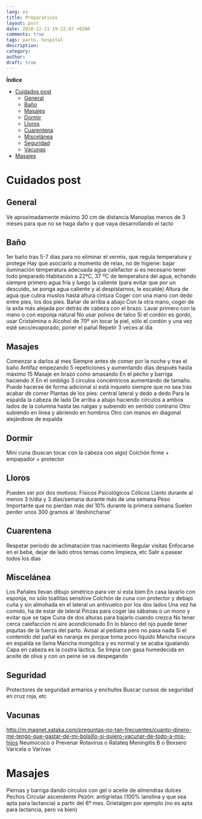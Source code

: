 ```yaml
---
lang: es
title: Preparativos
layout: post
date: 2018-12-21 19:22:47 +0200
comments: true
tags: parto, hospital
description:
category:
author:
draft: true
---
```

**Índice**
<!-- TOC depthFrom:1 insertAnchor:true orderedList:true -->

- [Cuidados post](#cuidados-post)
    - [General](#general)
    - [Baño](#ba%C3%B1o)
    - [Masajes](#masajes)
    - [Dormir](#dormir)
    - [Lloros](#lloros)
    - [Cuarentena](#cuarentena)
    - [Miscelánea](#miscel%C3%A1nea)
    - [Seguridad](#seguridad)
    - [Vacunas](#vacunas)
- [Masajes](#masajes-1)

<!-- /TOC -->



<a id="markdown-cuidados-post" name="cuidados-post"></a>
# Cuidados post
<a id="markdown-general" name="general"></a>
## General
Ve aproximadamente máximo 30 cm de distancia
Manoplas menos de 3 meses para que no se haga daño y que vaya desarrollando el tacto
<a id="markdown-baño" name="baño"></a>
## Baño
1er baño tras 5-7 días para no eliminar el vermix, que regula temperatura y protege
Hay que asociarlo a momento de relax, no de higiene: 
bajar iluminación
temperatura adecuada agua
calefactor si es necesario
tener todo preparado
Habitación a 22ºC, 37 ºC de temperatura del agua, echando siempre primero agua fría y luego la caliente (para evitar que por un descuido, se ponga agua caliente y al despistarnos, le escalde)
Altura de agua que cubra muslos hasta altura cintura
Coger con una mano con dedo entre pies, los dos pies.
Bañar de arriba a abajo
Con la otra mano, coger de la axila más alejada por detrás de cabeza con el brazo.
Lavar primero con la mano o con esponja natural
No usar polvos de talco
Si el cordón es gordo, usar Cristalmina o Alcohol de 70º sin tocar la piel, sólo el cordón y una vez esté seco/evaporado, poner el pañal
Repetir 3 veces al día
<a id="markdown-masajes" name="masajes"></a>
## Masajes
Comenzar a darlos al mes
Siempre antes de comer por la noche y tras el baño
Antifaz empezando 5 repeticiones y aumentando días después hasta máximo 15
Masaje en brazo como amasando
En el pecho y barriga haciendo X
En el ombligo 3 círculos concéntricos aumentando de tamaño. Puede hacerse de forma adicional si está inquieto siempre que no sea tras acabar de comer
Plantas de los pies:  central lateral y dedo a dedo
Para la espalda la cabeza de lado
De arriba a abajo haciendo círculos a ambos lados de la columna hasta las nalgas y subiendo en sentido contrario
Otro subiendo en línea y abriendo en hombros
Otro con manos en diagonal alejándose de espalda
<a id="markdown-dormir" name="dormir"></a>
## Dormir
Mini cuna (buscan tocar con la cabeza con algo)
Colchón firme + empapador + protector
<a id="markdown-lloros" name="lloros"></a>
## Lloros
Pueden ser por dos motivos:
Físicos
Psicológicos
Cólicos
Llanto durante al menos 3 h/dia y 3 días/semana durante más de una semana
Peso
Importante que no pierdan más del 10% durante la primera semana
Suelen perder unos 300 gramos al ‘deshincharse’
<a id="markdown-cuarentena" name="cuarentena"></a>
## Cuarentena
Respetar periodo de aclimatación tras nacimiento
Regular visitas
Enfocarse en el bebé, dejar de lado otros temas como limpieza, etc
Salir a pasear todos los días
<a id="markdown-miscelánea" name="miscelánea"></a>
## Miscelánea
Los Pañales llevan dibujo simétrico para ver si esta bien
En casa lavarlo con esponja, no sólo toallitas sensitive
Colchón de cuna con protector y debajo cuña y sin almohada en el lateral un antivuelco por los dos lados
Una vez ha comido, ha de estar de lateral
Pinzas para coger las sábanas o un mono y evitar que se tape
Cuna de dos alturas para bajarlo cuando crezca
No tener cerca calefacción ni aire acondicionado
En lo blanco del ojo puede tener piquitas de la fuerza del parto. Avisar al pediatra pero no pasa nada
Si el contenido del pañal es naranja es porque toma poco líquido
Mancha oscura en espalda se llama Mancha mongólica y es normal y se acaba igualando
Capa en cabeza es la costra láctica. Se limpia con gasa humedecida en aceite de oliva y con un peine se va despegando

<a id="markdown-seguridad" name="seguridad"></a>
## Seguridad
Protectores de seguridad armarios y enchufes
Buscar cursos de seguridad en cruz roja, etc
<a id="markdown-vacunas" name="vacunas"></a>
## Vacunas
http://m.magnet.xataka.com/preguntas-no-tan-frecuentes/cuanto-dinero-me-tengo-que-gastar-de-mi-bolsillo-si-quiero-vacunar-de-todo-a-mis-hijos
Neumococo o Prevenar
Rotavirus o Ratateq
Meningitis B o Bexsero
Varicela o Varivax


<a id="markdown-masajes-1" name="masajes-1"></a>
# Masajes
Piernas y barriga dando círculos con gel o aceite de almendras dulces
Pechos
Circular ascendente
Pezón: antigrietas (100% lanolina y que sea apta para lactancia) a partir del 6º mes. Grietalgen por ejemplo (no es apta para lactancia, pero va bien)